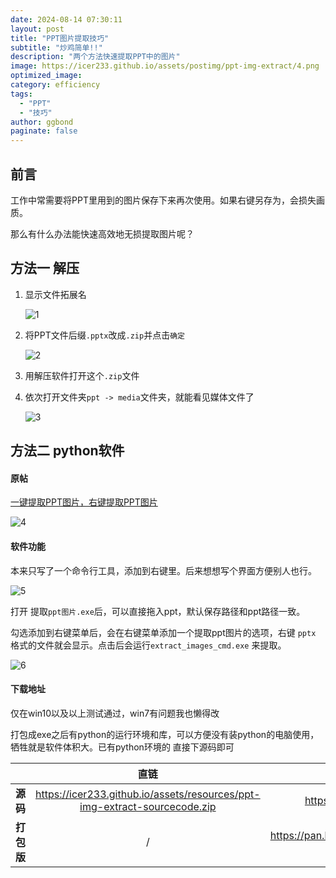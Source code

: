 ```yaml
---
date: 2024-08-14 07:30:11
layout: post
title: "PPT图片提取技巧"
subtitle: "炒鸡简单!!"
description: "两个方法快速提取PPT中的图片"
image: https://icer233.github.io/assets/postimg/ppt-img-extract/4.png
optimized_image:
category: efficiency
tags:
  - "PPT"
  - "技巧"
author: ggbond
paginate: false
---
```


## 前言

工作中常需要将PPT里用到的图片保存下来再次使用。如果右键另存为，会损失画质。

那么有什么办法能快速高效地无损提取图片呢？

## 方法一 解压

1. 显示文件拓展名

   ![1](https://icer233.github.io/assets/postimg/ppt-img-extract/1.png)

2. 将PPT文件后缀`.pptx`改成`.zip`并点击`确定`

   ![2](https://icer233.github.io/assets/postimg/ppt-img-extract/2.png)

2. 用解压软件打开这个`.zip`文件

3. 依次打开文件夹`ppt -> media`文件夹，就能看见媒体文件了

   ![3](https://icer233.github.io/assets/postimg/ppt-img-extract/3.png)

## 方法二 python软件

#### 原帖

[ 一键提取PPT图片，右键提取PPT图片](https://www.52pojie.cn/thread-1954076-1-1.html)

![4](https://icer233.github.io/assets/postimg/ppt-img-extract/4.png)

#### 软件功能

本来只写了一个命令行工具，添加到右键里。后来想想写个界面方便别人也行。

![5](https://icer233.github.io/assets/postimg/ppt-img-extract/5.png)

打开 提取`ppt图片.exe`后，可以直接拖入ppt，默认保存路径和ppt路径一致。

勾选添加到右键菜单后，会在右键菜单添加一个提取ppt图片的选项，右键 `pptx` 格式的文件就会显示。点击后会运行`extract_images_cmd.exe` 来提取。

![6](https://icer233.github.io/assets/postimg/ppt-img-extract/6.png)

#### 下载地址

仅在win10以及以上测试通过，win7有问题我也懒得改 

打包成exe之后有python的运行环境和库，可以方便没有装python的电脑使用，牺牲就是软件体积大。已有python环境的 直接下源码即可

|            |                             直链                             |                           网盘                           |
| :--------: | :----------------------------------------------------------: | :------------------------------------------------------: |
|  **源码**  | https://icer233.github.io/assets/resources/ppt-img-extract-sourcecode.zip |         https://320nle.lanzouj.com/itPBZ27belsj          |
| **打包版** |                              /                               | https://pan.baidu.com/s/1sLlSqZ9xfTyDROwJG6Pzcg?pwd=1111 |

